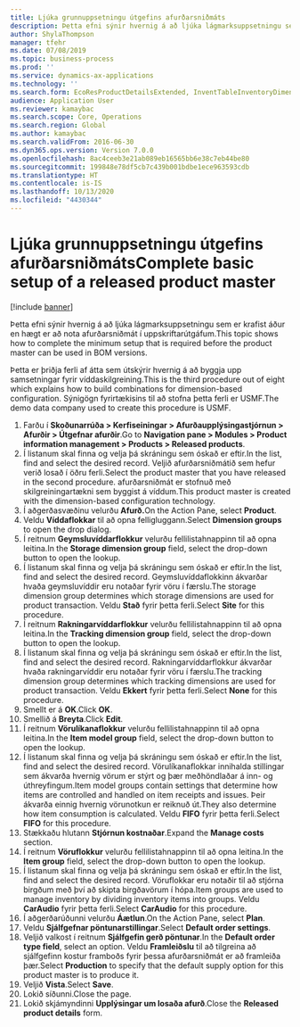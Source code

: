 ```yaml
---
title: Ljúka grunnuppsetningu útgefins afurðarsniðmáts
description: Þetta efni sýnir hvernig á að ljúka lágmarksuppsetningu sem er krafist áður en hægt er að nota afurðarsniðmát í uppskriftarútgáfum.
author: ShylaThompson
manager: tfehr
ms.date: 07/08/2019
ms.topic: business-process
ms.prod: ''
ms.service: dynamics-ax-applications
ms.technology: ''
ms.search.form: EcoResProductDetailsExtended, InventTableInventoryDimensionGroups, InventItemOrderSetup
audience: Application User
ms.reviewer: kamaybac
ms.search.scope: Core, Operations
ms.search.region: Global
ms.author: kamaybac
ms.search.validFrom: 2016-06-30
ms.dyn365.ops.version: Version 7.0.0
ms.openlocfilehash: 8ac4ceeb3e21ab089eb16565bb6e38c7eb44be80
ms.sourcegitcommit: 199848e78df5cb7c439b001bdbe1ece963593cdb
ms.translationtype: HT
ms.contentlocale: is-IS
ms.lasthandoff: 10/13/2020
ms.locfileid: "4430344"
---
```

# <a name="complete-basic-setup-of-a-released-product-master"></a><span data-ttu-id="a52d4-103">Ljúka grunnuppsetningu útgefins afurðarsniðmáts</span><span class="sxs-lookup"><span data-stu-id="a52d4-103">Complete basic setup of a released product master</span></span>

[!include [banner](../../includes/banner.md)]

<span data-ttu-id="a52d4-104">Þetta efni sýnir hvernig á að ljúka lágmarksuppsetningu sem er krafist áður en hægt er að nota afurðarsniðmát í uppskriftarútgáfum.</span><span class="sxs-lookup"><span data-stu-id="a52d4-104">This topic shows how to complete the minimum setup that is required before the product master can be used in BOM versions.</span></span>

<span data-ttu-id="a52d4-105">Þetta er þriðja ferli af átta sem útskýrir hvernig á að byggja upp samsetningar fyrir víddaskilgreining.</span><span class="sxs-lookup"><span data-stu-id="a52d4-105">This is the third procedure out of eight which explains how to build combinations for dimension-based configuration.</span></span> <span data-ttu-id="a52d4-106">Sýnigögn fyrirtækisins til að stofna þetta ferli er USMF.</span><span class="sxs-lookup"><span data-stu-id="a52d4-106">The demo data company used to create this procedure is USMF.</span></span>

1. <span data-ttu-id="a52d4-107">Farðu í **Skoðunarrúða > Kerfiseiningar > Afurðaupplýsingastjórnun > Afurðir > Útgefnar afurðir**.</span><span class="sxs-lookup"><span data-stu-id="a52d4-107">Go to **Navigation pane > Modules > Product information management > Products > Released products**.</span></span>
2. <span data-ttu-id="a52d4-108">Í listanum skal finna og velja þá skráningu sem óskað er eftir.</span><span class="sxs-lookup"><span data-stu-id="a52d4-108">In the list, find and select the desired record.</span></span> <span data-ttu-id="a52d4-109">Veljið afurðarsniðmátið sem hefur verið losað í öðru ferli.</span><span class="sxs-lookup"><span data-stu-id="a52d4-109">Select the product master that you have released in the second procedure.</span></span> <span data-ttu-id="a52d4-110">afurðarsniðmát er stofnuð með skilgreiningartækni sem byggist á víddum.</span><span class="sxs-lookup"><span data-stu-id="a52d4-110">This product master is created with the dimension-based configuration technology.</span></span>  
3. <span data-ttu-id="a52d4-111">Í aðgerðasvæðinu velurðu **Afurð.**</span><span class="sxs-lookup"><span data-stu-id="a52d4-111">On the Action Pane, select **Product**.</span></span>
4. <span data-ttu-id="a52d4-112">Veldu **Víddaflokkar** til að opna felligluggann.</span><span class="sxs-lookup"><span data-stu-id="a52d4-112">Select **Dimension groups** to open the drop dialog.</span></span>
5. <span data-ttu-id="a52d4-113">Í reitnum **Geymsluvíddarflokkur** velurðu fellilistahnappinn til að opna leitina.</span><span class="sxs-lookup"><span data-stu-id="a52d4-113">In the **Storage dimension group** field, select the drop-down button to open the lookup.</span></span>
6. <span data-ttu-id="a52d4-114">Í listanum skal finna og velja þá skráningu sem óskað er eftir.</span><span class="sxs-lookup"><span data-stu-id="a52d4-114">In the list, find and select the desired record.</span></span> <span data-ttu-id="a52d4-115">Geymsluvíddaflokkinn ákvarðar hvaða geymsluvíddir eru notaðar fyrir vöru í færslu.</span><span class="sxs-lookup"><span data-stu-id="a52d4-115">The storage dimension group determines which storage dimensions are used for product transaction.</span></span> <span data-ttu-id="a52d4-116">Veldu **Stað** fyrir þetta ferli.</span><span class="sxs-lookup"><span data-stu-id="a52d4-116">Select **Site** for this procedure.</span></span>  
7. <span data-ttu-id="a52d4-117">Í reitnum **Rakningarvíddarflokkur** velurðu fellilistahnappinn til að opna leitina.</span><span class="sxs-lookup"><span data-stu-id="a52d4-117">In the **Tracking dimension group** field, select the drop-down button to open the lookup.</span></span>
8. <span data-ttu-id="a52d4-118">Í listanum skal finna og velja þá skráningu sem óskað er eftir.</span><span class="sxs-lookup"><span data-stu-id="a52d4-118">In the list, find and select the desired record.</span></span> <span data-ttu-id="a52d4-119">Rakningarvíddarflokkur ákvarðar hvaða rakningarvíddir eru notaðar fyrir vöru í færslu.</span><span class="sxs-lookup"><span data-stu-id="a52d4-119">The tracking dimension group determines which tracking dimensions are used for product transaction.</span></span> <span data-ttu-id="a52d4-120">Veldu **Ekkert** fyrir þetta ferli.</span><span class="sxs-lookup"><span data-stu-id="a52d4-120">Select **None** for this procedure.</span></span>  
9. <span data-ttu-id="a52d4-121">Smellt er á **OK**.</span><span class="sxs-lookup"><span data-stu-id="a52d4-121">Click **OK**.</span></span>
10. <span data-ttu-id="a52d4-122">Smellið á **Breyta**.</span><span class="sxs-lookup"><span data-stu-id="a52d4-122">Click **Edit**.</span></span>
11. <span data-ttu-id="a52d4-123">Í reitnum **Vörulíkanaflokkur** velurðu fellilistahnappinn til að opna leitina.</span><span class="sxs-lookup"><span data-stu-id="a52d4-123">In the **Item model group** field, select the drop-down button to open the lookup.</span></span>
12. <span data-ttu-id="a52d4-124">Í listanum skal finna og velja þá skráningu sem óskað er eftir.</span><span class="sxs-lookup"><span data-stu-id="a52d4-124">In the list, find and select the desired record.</span></span> <span data-ttu-id="a52d4-125">Vörulíkanaflokkar innihalda stillingar sem ákvarða hvernig vörum er stýrt og þær meðhöndlaðar á inn- og úthreyfingum.</span><span class="sxs-lookup"><span data-stu-id="a52d4-125">Item model groups contain settings that determine how items are controlled and handled on item receipts and issues.</span></span> <span data-ttu-id="a52d4-126">Þeir ákvarða einnig hvernig vörunotkun er reiknuð út.</span><span class="sxs-lookup"><span data-stu-id="a52d4-126">They also determine how item consumption is calculated.</span></span> <span data-ttu-id="a52d4-127">Veldu **FIFO** fyrir þetta ferli.</span><span class="sxs-lookup"><span data-stu-id="a52d4-127">Select **FIFO** for this procedure.</span></span>  
13. <span data-ttu-id="a52d4-128">Stækkaðu hlutann **Stjórnun kostnaðar**.</span><span class="sxs-lookup"><span data-stu-id="a52d4-128">Expand the **Manage costs** section.</span></span>
14. <span data-ttu-id="a52d4-129">Í reitnum **Vöruflokkur** velurðu fellilistahnappinn til að opna leitina.</span><span class="sxs-lookup"><span data-stu-id="a52d4-129">In the **Item group** field, select the drop-down button to open the lookup.</span></span>
15. <span data-ttu-id="a52d4-130">Í listanum skal finna og velja þá skráningu sem óskað er eftir.</span><span class="sxs-lookup"><span data-stu-id="a52d4-130">In the list, find and select the desired record.</span></span> <span data-ttu-id="a52d4-131">Vöruflokkar eru notaðir til að stjórna birgðum með því að skipta birgðavörum í hópa.</span><span class="sxs-lookup"><span data-stu-id="a52d4-131">Item groups are used to manage inventory by dividing inventory items into groups.</span></span> <span data-ttu-id="a52d4-132">Veldu **CarAudio** fyrir þetta ferli.</span><span class="sxs-lookup"><span data-stu-id="a52d4-132">Select **CarAudio** for this procedure.</span></span>  
16. <span data-ttu-id="a52d4-133">Í aðgerðarúðunni velurðu **Áætlun**.</span><span class="sxs-lookup"><span data-stu-id="a52d4-133">On the Action Pane, select **Plan**.</span></span>
17. <span data-ttu-id="a52d4-134">Veldu **Sjálfgefnar pöntunarstillingar**.</span><span class="sxs-lookup"><span data-stu-id="a52d4-134">Select **Default order settings**.</span></span>
18. <span data-ttu-id="a52d4-135">Veljið valkost í reitnum **Sjálfgefin gerð pöntunar**.</span><span class="sxs-lookup"><span data-stu-id="a52d4-135">In the **Default order type field**, select an option.</span></span> <span data-ttu-id="a52d4-136">Veldu **Framleiðslu** til að tilgreina að sjálfgefinn kostur framboðs fyrir þessa afurðarsniðmát er að framleiða þær.</span><span class="sxs-lookup"><span data-stu-id="a52d4-136">Select **Production** to specify that the default supply option for this product master is to produce it.</span></span>  
19. <span data-ttu-id="a52d4-137">Veljið **Vista**.</span><span class="sxs-lookup"><span data-stu-id="a52d4-137">Select **Save**.</span></span>
20. <span data-ttu-id="a52d4-138">Lokið síðunni.</span><span class="sxs-lookup"><span data-stu-id="a52d4-138">Close the page.</span></span>
21. <span data-ttu-id="a52d4-139">Lokið skjámyndinni **Upplýsingar um losaða afurð**.</span><span class="sxs-lookup"><span data-stu-id="a52d4-139">Close the **Released product details** form.</span></span>

